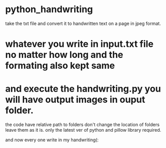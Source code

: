 # python_handwriting
take the txt file and convert it to handwritten text on a page in jpeg format.

# whatever you write in input.txt file no matter how long and the formating also kept same
# and execute the handwriting.py you will have output images in ouput folder.

the code have relative path to folders don't change the location of folders leave them as it is.
only the latest ver of python and pillow library required.

and now every one write in my handwriting(:
